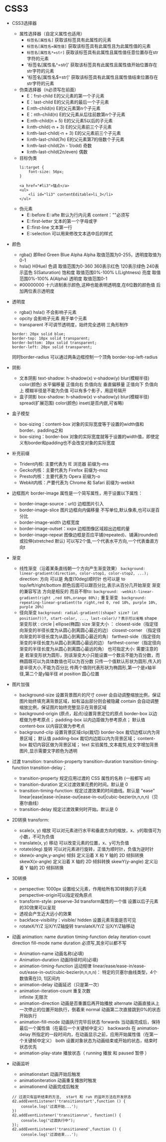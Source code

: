 # CSS3
+ CSS3选择器
    + 属性选择器（自定义属性也适用）
        + `标签名[属性名]`
        获取该标签具有此属性的元素
        + `标签名[属性名=属性值]`
        获取该标签具有此属性且为此属性值的元素
        + `标签名[属性名*=str]`
        获取该标签具有此属性且属性值任意位置存在str字符的元素
        + '标签名[属性名^=str]'
        获取该标签具有此属性且属性值开始位置存在str字符的元素
        + '标签名[属性名$=str]'
        获取该标签具有此属性且属性值结束位置存在str字符的元素
    + 伪类选择器（n必须写在前面）
        + E：frst-child
        E的父元素的第一个子元素
        + E：last-child
        E的父元素的最后一个子元素
        + E:nth-child(n)
        E的父元素第n个子元素
        + E：nth-child(n)
        E的父元素从后往前数第n个子元素
        + E:nth-child(n + 5)
        E的父元素5以后的子元素
        + li:nth-child(-n + 3)
        E的父元素前三个子元素
        + li:nth-last-child(-n + 3)
        E的父元素前三个子元素
        + li:nth-last-child(7n)
        E的父元素第7的倍数个子元素
        + li:nth-last-child(2n - 1/odd)
        奇数
        + li:nth-last-child(2n/even)
        偶数
    + 目标伪类
        ```
        li:target {
			font-size: 56px;
		}
        
        <a href="#li3">锚点</a>
        <ul>
            <li id="li3" contentEditable>li_3</li>
        </ul>
        
        ```
    + 伪元素
        +  E::before E::afte
        默认为行内元素  content：""必须写
        + E::first-letter
        文本的第一个字母或字
        + E::first-line
         文本第一行
        + E::selection
         可以用来修改文本选中后的样式
+ 颜色
    + rgba() 即Red Green Blue Alpha Alpha
    取值范围为0-255，透明度取值为0-1
    + hsla() 
    H(Hue) 色调 取值范围为0-360 360表示红色 120表示绿色 240表示蓝色
    S(Saturation) 饱和度 取值范围0%-100% 
    L(Lightness) 亮度 取值范围0%-100%
    A(Alpha) 透明度 取值范围0-1
    + #00000000
    十六进制表示颜色,这种也能表明透明度,在6位数的颜色值 后 加两位表示透明度
+ 透明度
    + rgba() hsla()
    不会影响子元素
    + opcity
    会影响子元素 用于单个元素
    + transparent
    不可调节透明度，始终完全透明
    三角形制作
    ```
    border: 20px solid blue;
    border-top: 10px solid transparent;
    border-bottom: 10px solid transparent;
    border-left: 20px solid transparent;
    ```
    同时border-radius
    可以通过两条边框控制一个顶角
    border-top-left-radius
    
+ 阴影
    + 文本阴影
    text-shadow: h-shadow(x) v-shadow(y) blur(模糊半径) color(颜色)
	水平偏移量 正值向右 负值向左
	垂直偏移量 正值向下 负值向上
	模糊半径是不能为负值
	可以有多个影子，用逗号隔开 
    + 盒子阴影
    box-shadow: h-shadow(x) v-shadow(y) blur(模糊半径) spread(扩展范围) color(颜色) inset(是否内嵌,可省略)
+ 盒子模型
    + box-sizing：content-box
    对象的实际宽度等于设置的width值和border、padding之和
    + box-sizing：border-box
    对象的实际宽度就等于设置的width值，即使定义有border和padding也不会改变对象的实际宽度
+ 补充前缀
    + Trident内核: 主要代表为 IE 浏览器  前缀为-ms
    + Gecko内核：主要代表为 Firefox 	前缀为-moz
    + Presto内核：主要代表为 Opera       前缀为-o
    + Webkit内核：产要代表为 Chrome 和 Safari  前缀为-webkit
+ 边框图片
	border-image 属性是一个简写属性，用于设置以下属性：
    + border-image-source：url()
    边框图片引入
    + border-image-slice
    图片边框向内偏移量 不写单位,默认像素,也可以是百分比
    + border-image-width 
    边框宽度
    + border-image-outset：xxpx
     边框图像区域超出边框的量
    + border-image-repeat
    图像边框是否应平铺(repeated)、铺满(rounded)或拉伸(stretched 默认) 可以写2个值,一个代表水平方向,一个代表垂直方向t
+ 渐变
    + 线性渐变（沿着某条直线朝一个方向产生渐变效果）
    `background: linear-gradient(direction, color-stop1, color-stop2, ...);`
    direction: 方向 可以是 角度(10deg)顺时针  也可以是 to top/left/right/bottom
    颜色后面可以跟百分比,表示从百分几开始渐变
    渐变的兼容写法 方向是相反的  而且不带to:
    `background: -webkit-linear-gradient(right ,red 60%,orange 80%);`
    重复渐变
    ` background: repeating-linear-gradient(to right,red 0, red 10%, purple 10%, purple 20%)`
    + 径向渐变
    `background: radial-gradient((shape? size? (at position?))?, start-color, ..., last-color)/？表示可以省略`
    shape 渐变形状 : circle | ellipse(椭圆)
    size 渐变大小 ：
        closest-side（指定径向渐变的半径长度为从圆心到离圆心最近的边）
        closest-corner （指定径向渐变的半径长度为从圆心到离圆心最近的角）
        farthest-side（指定径向渐变的半径长度为从圆心到离圆心最远的边）
        farthest-corner（指定径向渐变的半径长度为从圆心到离圆心最远的角）
        也可指定大小: 需要注意的是 若渐变形状为圆形，则该渐变大小只能设置一个数且不能为百分数，而椭圆既可以为具体数值也可以为百分数
        只传一个值默认形状为圆形,传入的是半径大小,不能为百分比
        传两个值则代表形状为椭圆形,第一个是x轴半径,第二个是y轴半径
    at position 圆心位置
+ 图片加强
    + background-size 设置背景图片的尺寸
     cover 会自动调整缩放比例，保证图片始终填充满背景区域，如有溢出部分则会被隐藏
     contain 会自动调整缩放比例，保证图片始终完整显示在背景区域
    + background-origin (原点，起点)设置背景定位的原点
    border-box 以边框做为参考原点；
    padding-box 以内边距做为参考原点； 默认值
    content-box 以内容区做为参考点
    + background-clip 设置背景区域clip(裁切)
    border-box 裁切边框以内为背景区域； 默认值
    padding-box 裁切内边距以内为背景区域；
    content-box 裁切内容区做为背景区域；
    text 实验属性,文本裁剪,给文字增加背景图片,显示需要文字颜色为透明
+ 过渡
    transition: transition-property transition-duration transition-timing-function transition-delay；
    + transition-property 规定应用过渡的 CSS 属性的名称 (一般都写 all)
    + transition-duration 定义过渡效果花费的时间。默认是 0
    + transition-timing-function: 规定过渡效果的时间曲线。默认是 "ease"
    linear|ease|ease-in|ease-out|ease-in-out|cubic-bezier(n,n,n,n)（贝塞尔曲线）
    + transition-delay 规定过渡效果何时开始。默认是 0
+ 2D转换
    transform:
    +  scale(x, y) 缩放 可以对元素进行水平和垂直方向的缩放，x、y的取值可为小数，不可为负值
    + translate(x, y) 移动 可以改变元素的位置，x、y可为负值
    + rotate(deg) 旋转 可以对元素进行旋转，正值为顺时针，负值为逆时针
    + skew(x-angle,y-angle) 倾斜 定义沿着 X 和 Y 轴的 2D 倾斜转换
    skewX(x-angle) 	定义沿着 X 轴的 2D 倾斜转换
    skewY(y-angle)	定义沿着 Y 轴的 2D 倾斜转换
+ 3D转换
    + perspective: 1000px
    设置给父元素，作用给所有3D转换的子元素
    perspective-origin可以指定视角原点
    + transform-style: preserve-3d
    transform属性的一个值 设置以后子元素的3D效果可以呈现
    +  透视会产生近大远小的效果
    + backface-visibility：visible/ hidden
    设置元素背面是否可见
    + rotateX/Y/Z 沿X/Y/Z轴旋转
      translateX/Y/Z 沿X/Y/Z轴移动
+ 动画
    animation: name duration timing-function delay iteration-count direction fill-mode
    name duration 必须写,其余可以都不写
    + Animation-name 动画名称(必填)
    + Animation-duration 动画持续时间(必填)
    + animation-timing-function 运动规律
    linear/ease/ease-in/ease-out/ease-in-out/cubic-bezier(n,n,n,n)：	特定的贝塞尔曲线类型，4个数值需在[0, 1]区间内
    + animation-delay 动画延迟（只是第一次）
    + animation-iteration-count	重复次数	
    infinite 无限次
    + animation-direction 动画是否重置后再开始播放
    alternate 动画直接从上一次停止的位置开始执行，倒着来
    normal 动画第二次直接跳到0%的状态开始执行
    + animation-fill-mode 动画执行完毕后状态
    forwards 当动画完成后，保持最后一个属性值（在最后一个关键帧中定义）
    backwards 在 animation-delay 所指定的一段时间内，在动画显示之前，应用开始属性值（在第一个关键帧中定义）
    both 设置对象状态为动画结束或开始的状态，结束时状态优先
    + animation-play-state	播放状态（ running 播放 和 paused 暂停 ）
+ 动画监听
    + animationstart  动画开始后触发
    + animationiteration  动画重复播放时触发
    + animationend 动画完成后触发
    ```
    // 过渡只有监听结束的方法,  start 和 run 的监听方法在开发状态
    d2.addEventListener('transitionstart',function () {
    	console.log('过渡开始...');
    })
    d2.addEventListener('transitionrun', function() {
    	console.log("过渡执行中");
    });
    d2.addEventListener('transitionend',function () {
    	console.log('过渡结束...');
    ```









